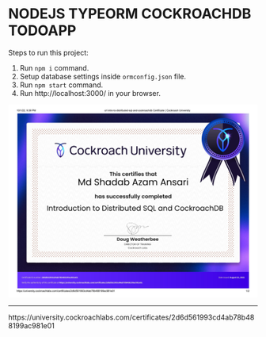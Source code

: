 # NODEJS TYPEORM COCKROACHDB TODOAPP 

Steps to run this project:

1. Run `npm i` command.
2. Setup database settings inside `ormconfig.json` file.
3. Run `npm start` command.
4. Run http://localhost:3000/ in your browser.


<img src="/cockroachdb-1.jpg"/>
 <hr>https://university.cockroachlabs.com/certificates/2d6d561993cd4ab78b488199ac981e01</hr>
<p align="center">
  <samp>


